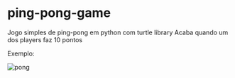# ping-pong-game
Jogo simples de ping-pong em python com turtle library
Acaba quando um dos players faz 10 pontos

Exemplo:


![pong](https://user-images.githubusercontent.com/47726855/97143906-4fdb8900-1742-11eb-98f5-843052041165.gif)
